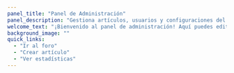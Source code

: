 ```yaml
---
panel_title: "Panel de Administración"
panel_description: "Gestiona artículos, usuarios y configuraciones del sitio."
welcome_text: "¡Bienvenido al panel de administración! Aquí puedes editar todo el contenido del sitio."
background_image: ""
quick_links:
  - "Ir al foro"
  - "Crear artículo"
  - "Ver estadísticas"
---
```

